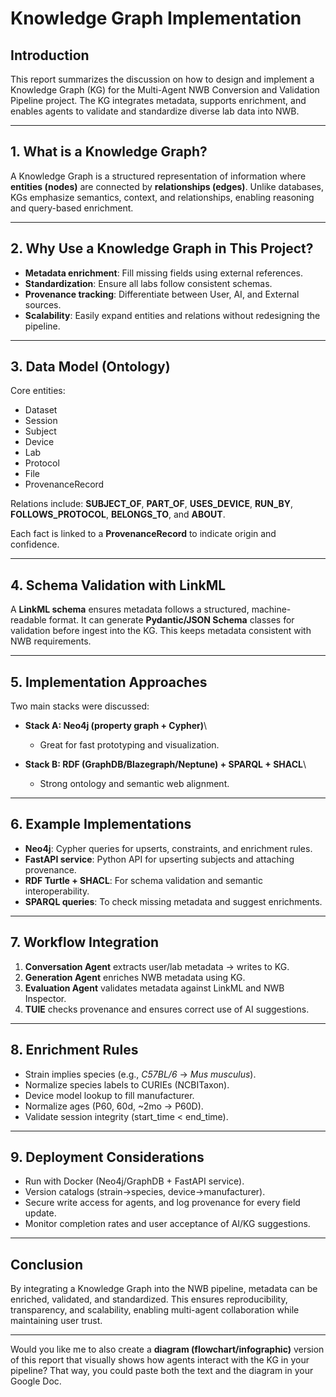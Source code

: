 # <a name="_p2n9fi8binw"></a>**Knowledge Graph Implementation**

## <a name="_6p6h0dqmgz47"></a>**Introduction**

This report summarizes the discussion on how to design and implement a Knowledge
Graph (KG) for the Multi-Agent NWB Conversion and Validation Pipeline project.
The KG integrates metadata, supports enrichment, and enables agents to validate
and standardize diverse lab data into NWB.

---

## <a name="_tf5xm84f8ur8"></a>**1. What is a Knowledge Graph?**

A Knowledge Graph is a structured representation of information where **entities
(nodes)** are connected by **relationships (edges)**. Unlike databases, KGs
emphasize semantics, context, and relationships, enabling reasoning and
query-based enrichment.

---

## <a name="_gqhf2w8v5ael"></a>**2. Why Use a Knowledge Graph in This Project?**

- **Metadata enrichment**: Fill missing fields using external references.
- **Standardization**: Ensure all labs follow consistent schemas.
- **Provenance tracking**: Differentiate between User, AI, and External sources.
- **Scalability**: Easily expand entities and relations without redesigning the
  pipeline.

---

## <a name="_4xnv2dbjyx5c"></a>**3. Data Model (Ontology)**

Core entities:

- Dataset
- Session
- Subject
- Device
- Lab
- Protocol
- File
- ProvenanceRecord

Relations include: **SUBJECT_OF**, **PART_OF**, **USES_DEVICE**, **RUN_BY**,
**FOLLOWS_PROTOCOL**, **BELONGS_TO**, and **ABOUT**.

Each fact is linked to a **ProvenanceRecord** to indicate origin and confidence.

---

## <a name="_staeuyqszjg2"></a>**4. Schema Validation with LinkML**

A **LinkML schema** ensures metadata follows a structured, machine-readable
format. It can generate **Pydantic/JSON Schema** classes for validation before
ingest into the KG. This keeps metadata consistent with NWB requirements.

---

## <a name="_64el1lso3o4j"></a>**5. Implementation Approaches**

Two main stacks were discussed:

- **Stack A: Neo4j (property graph + Cypher)**\
  - Great for fast prototyping and visualization.

- **Stack B: RDF (GraphDB/Blazegraph/Neptune) + SPARQL + SHACL**\
  - Strong ontology and semantic web alignment.

---

## <a name="_y792ph61y38d"></a>**6. Example Implementations**

- **Neo4j**: Cypher queries for upserts, constraints, and enrichment rules.
- **FastAPI service**: Python API for upserting subjects and attaching
  provenance.
- **RDF Turtle + SHACL**: For schema validation and semantic interoperability.
- **SPARQL queries**: To check missing metadata and suggest enrichments.

---

## <a name="_k221wop40qkx"></a>**7. Workflow Integration**

1. **Conversation Agent** extracts user/lab metadata → writes to KG.
1. **Generation Agent** enriches NWB metadata using KG.
1. **Evaluation Agent** validates metadata against LinkML and NWB Inspector.
1. **TUIE** checks provenance and ensures correct use of AI suggestions.

---

## <a name="_w8txbyv6oeka"></a>**8. Enrichment Rules**

- Strain implies species (e.g., _C57BL/6_ → _Mus musculus_).
- Normalize species labels to CURIEs (NCBITaxon).
- Device model lookup to fill manufacturer.
- Normalize ages (P60, 60d, ~2mo → P60D).
- Validate session integrity (start_time < end_time).

---

## <a name="_2jihpu3c6cck"></a>**9. Deployment Considerations**

- Run with Docker (Neo4j/GraphDB + FastAPI service).
- Version catalogs (strain→species, device→manufacturer).
- Secure write access for agents, and log provenance for every field update.
- Monitor completion rates and user acceptance of AI/KG suggestions.

---

## <a name="_19dcqx5d73vs"></a>**Conclusion**

By integrating a Knowledge Graph into the NWB pipeline, metadata can be
enriched, validated, and standardized. This ensures reproducibility,
transparency, and scalability, enabling multi-agent collaboration while
maintaining user trust.

---

Would you like me to also create a **diagram (flowchart/infographic)** version
of this report that visually shows how agents interact with the KG in your
pipeline? That way, you could paste both the text and the diagram in your Google
Doc.
